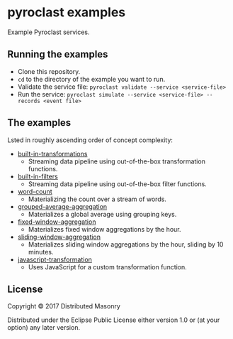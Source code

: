 # pyroclast examples

Example Pyroclast services.

## Running the examples

- Clone this repository.
- `cd` to the directory of the example you want to run.
- Validate the service file: `pyroclast validate --service <service-file>`
- Run the service: `pyroclast simulate --service <service-file> --records <event file>`

## The examples

Lsted in roughly ascending order of concept complexity:

- [built-in-transformations](built-in-transformations)
  - Streaming data pipeline using out-of-the-box transformation functions.
- [built-in-filters](built-in-filters)
  - Streaming data pipeline using out-of-the-box filter functions.
- [word-count](word-count)
  - Materializing the count over a stream of words.
- [grouped-average-aggregation](grouped-average-aggregation)
  - Materializes a global average using grouping keys.
- [fixed-window-aggregation](fixed-window-aggregation)
  - Materializes fixed window aggregations by the hour.
- [sliding-window-aggregation](sliding-window-aggregation)
  - Materializes sliding window aggregations by the hour, sliding by 10 minutes.
- [javascript-transformation](javascript-transformation)
  - Uses JavaScript for a custom transformation function.

## License

Copyright © 2017 Distributed Masonry

Distributed under the Eclipse Public License either version 1.0 or (at
your option) any later version.